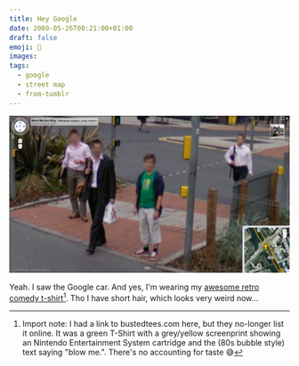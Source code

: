 ```yaml
---
title: Hey Google
date: 2009-05-26T00:21:00+01:00
draft: false
emoji: 📸
images:
tags:
  - google
  - street map
  - from-tumblr
---
```


![A screenshot of Google StreetView zoomed in to show a (blurry-faced) JP standing at a zebra crossing.](screenshot.jpg)

Yeah. I saw the Google car. And yes, I'm wearing my [awesome retro comedy t-shirt](https://www.thatawesomeshirt.com/shirt/2516/blow-me/)[^1]. Tho I have short hair, which looks very weird now...

[^1]: Import note: I had a link to bustedtees.com here, but they no-longer list it online. It was a green T-Shirt with a grey/yellow screenprint showing an Nintendo Entertainment System cartridge and the (80s bubble style) text saying "blow me.". There's no accounting for taste 😅
